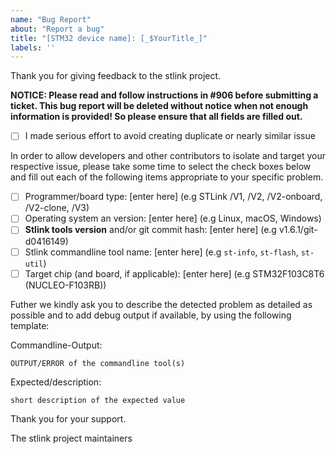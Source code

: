 ```yaml
---
name: "Bug Report"
about: "Report a bug"
title: "[STM32 device name]: [_$YourTitle_]"
labels: ''
---
```


Thank you for giving feedback to the stlink project.

**NOTICE: Please read and follow instructions in #906 before submitting a ticket.
This bug report will be deleted without notice when not enough information is provided! So please ensure that all fields are filled out.**

- [ ] I made serious effort to avoid creating duplicate or nearly similar issue

In order to allow developers and other contributors to isolate and target your respective issue, please take some time to select the check boxes below
and fill out each of the following items appropriate to your specific problem.

- [ ] Programmer/board type: [enter here] (e.g STLink /V1, /V2, /V2-onboard, /V2-clone, /V3)
- [ ] Operating system an version: [enter here] (e.g Linux, macOS, Windows)
- [ ] **Stlink tools version** and/or git commit hash: [enter here] (e.g v1.6.1/git-d0416149)
- [ ] Stlink commandline tool name: [enter here] (e.g `st-info`, `st-flash`, `st-util`)
- [ ] Target chip (and board, if applicable): [enter here] (e.g STM32F103C8T6 (NUCLEO-F103RB))

Futher we kindly ask you to describe the detected problem as detailed as possible and to add debug output if available, by using the following template:

Commandline-Output:

```
OUTPUT/ERROR of the commandline tool(s)
```

Expected/description:

`short description of the expected value`


Thank you for your support.

The stlink project maintainers
